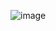 ![image](https://user-images.githubusercontent.com/80031347/218816120-9047b96f-db20-4a0f-a5af-dfbca1886cd7.png)

